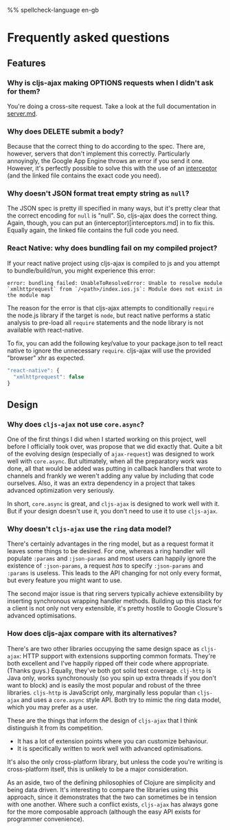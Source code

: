 %% spellcheck-language en-gb
  
# Frequently asked questions

## Features

### Why is cljs-ajax making OPTIONS requests when I didn't ask for them?

You're doing a cross-site request. Take a look at the full documentation in
[server.md](server.md).

### Why does DELETE submit a body?

Because that the correct thing to do according to the spec. There are, however,
servers that don't implement this correctly. Particularly annoyingly, the Google
App Engine throws an error if you send it one. However, it's perfectly possible 
to solve this with the use of an [interceptor](interceptors.md) (and the linked
file contains the exact code you need).

### Why doesn't JSON format treat empty string as `null`?

The JSON spec is pretty ill specified in many ways, but it's pretty clear
that the correct encoding for `null` is "null". So, cljs-ajax does the correct
thing. Again, though, you can put an (interceptor)[interceptors.md] in to fix 
this. Equally again, the linked file contains the full code you need.

### React Native: why does bundling fail on my compiled project?

If your react native project using cljs-ajax is compiled to js and you
attempt to bundle/build/run, you might experience this error:

```
error: bundling failed: UnableToResolveError: Unable to resolve module `xmlhttprequest` from `/<path>/index.ios.js`: Module does not exist in the module map
```

The reason for the error is that cljs-ajax attempts to conditionally
`require` the node.js library if the target is `node`, but react native
performs a static analysis to pre-load all `require` statements and the
node library is not available with react-native.

To fix, you can add the following key/value to your package.json to tell
react native to ignore the unnecessary `require`.
cljs-ajax will use the provided "browser" xhr as expected.

```javascript
"react-native": {
  "xmlhttprequest": false
}
```

## Design

### Why does `cljs-ajax` not use `core.async`?

One of the first things I did when I started working on this project, well
before I officially took over, was propose that we did exactly that. Quite
a bit of the evolving design (especially of `ajax-request`) was designed to
work well with `core.async`. But ultimately, when all the preparatory work
was done, all that would be added was putting in callback handlers that wrote 
to channels and frankly we weren't adding any value by including that code 
ourselves. Also, it was an extra dependency in a project that takes advanced
optimization very seriously.

In short, `core.async` is great, and `cljs-ajax` is designed to work well
with it. But if your design doesn't use it, you don't need to use it to
use `cljs-ajax`.

### Why doesn't `cljs-ajax` use the `ring` data model?

There's certainly advantages in the ring model, but as a request format
it leaves some things to be desired. For one, whereas a ring handler
will populate `:params` and `:json-params` and most users can happily
ignore the existence of `:json-params`, a request *has* to 
specify `:json-params` and `:params` is useless. This leads to the API
changing for not only every format, but every feature you might want to use.

The second major issue is that ring servers typically achieve extensibility
by inserting synchronous wrapping handler methods. Building up this stack
for a client is not only not very extensible, it's pretty hostile to Google
Closure's advanced optimisations.

### How does cljs-ajax compare with its alternatives?

There's are two other libraries occupying the same design space as `cljs-ajax`:
HTTP support with extensions supporting common formats. They're both excellent and I've happily ripped off their code where appropriate. (Thanks guys.) Equally, they've both got solid test coverage. 
`clj-http` is Java only, works synchronously (so you spin up extra threads if you don't want to block) and is easily the most popular and robust of the three libraries. `cljs-http` is JavaScript only, marginally less popular than `cljs-ajax` and uses a `core.async` style API. Both try to mimic the ring data model, which you may prefer as a user. 

These are the things that inform the design of `cljs-ajax` that I think distinguish it from its competition.

* It has a lot of extension points where you can customize behaviour.
* It is specifically written to work well with advanced optimisations.

It's also the only cross-platform library, but unless the code you're
writing is cross-platform itself, this is unlikely to be a major
consideration.

As an aside, two of the defining philosophies of Clojure are simplicity
and being data driven. It's interesting to compare the libraries using
this approach, since it demonstrates that the two can sometimes be in
tension with one another. Where such a conflict exists, `cljs-ajax`
has always gone for the more composable approach (although the easy API
exists for programmer convenience).
